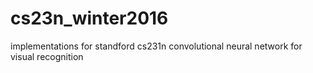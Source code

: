 # cs23n_winter2016
implementations for standford cs231n convolutional neural network for visual recognition
